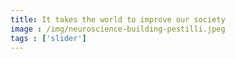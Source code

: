 ```yaml
---
title: It takes the world to improve our society
image : /img/neuroscience-building-pestilli.jpeg
tags : ['slider']
---
```

